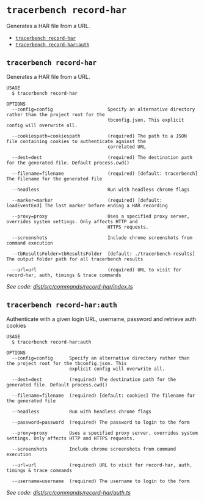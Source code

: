 `tracerbench record-har`
========================

Generates a HAR file from a URL.

* [`tracerbench record-har`](#tracerbench-record-har)
* [`tracerbench record-har:auth`](#tracerbench-record-harauth)

## `tracerbench record-har`

Generates a HAR file from a URL.

```
USAGE
  $ tracerbench record-har

OPTIONS
  --config=config                    Specify an alternative directory rather than the project root for the
                                     tbconfig.json. This explicit config will overwrite all.

  --cookiespath=cookiespath          (required) The path to a JSON file containing cookies to authenticate against the
                                     correlated URL

  --dest=dest                        (required) The destination path for the generated file. Default process.cwd()

  --filename=filename                (required) [default: tracerbench] The filename for the generated file

  --headless                         Run with headless chrome flags

  --marker=marker                    (required) [default: loadEventEnd] The last marker before ending a HAR recording

  --proxy=proxy                      Uses a specified proxy server, overrides system settings. Only affects HTTP and
                                     HTTPS requests.

  --screenshots                      Include chrome screenshots from command execution

  --tbResultsFolder=tbResultsFolder  [default: ./tracerbench-results] The output folder path for all tracerbench results

  --url=url                          (required) URL to visit for record-har, auth, timings & trace commands
```

_See code: [dist/src/commands/record-har/index.ts](https://github.com/TracerBench/tracerbench/tree/master/packages/cli/blob/v4.3.0/dist/src/commands/record-har/index.ts)_

## `tracerbench record-har:auth`

Authenticate with a given login URL, username, password and retrieve auth cookies

```
USAGE
  $ tracerbench record-har:auth

OPTIONS
  --config=config      Specify an alternative directory rather than the project root for the tbconfig.json. This
                       explicit config will overwrite all.

  --dest=dest          (required) The destination path for the generated file. Default process.cwd()

  --filename=filename  (required) [default: cookies] The filename for the generated file

  --headless           Run with headless chrome flags

  --password=password  (required) The password to login to the form

  --proxy=proxy        Uses a specified proxy server, overrides system settings. Only affects HTTP and HTTPS requests.

  --screenshots        Include chrome screenshots from command execution

  --url=url            (required) URL to visit for record-har, auth, timings & trace commands

  --username=username  (required) The username to login to the form
```

_See code: [dist/src/commands/record-har/auth.ts](https://github.com/TracerBench/tracerbench/tree/master/packages/cli/blob/v4.3.0/dist/src/commands/record-har/auth.ts)_
